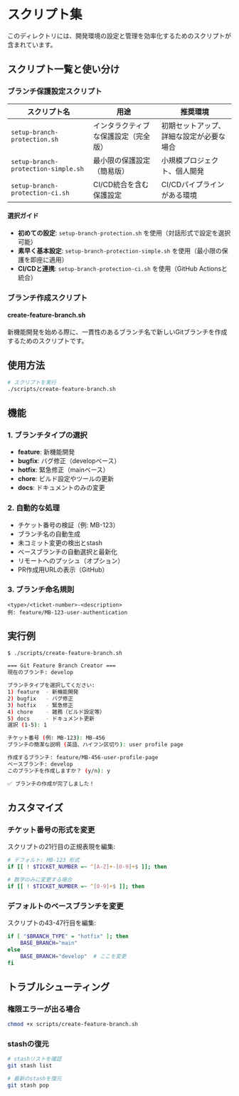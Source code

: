 # スクリプト集

このディレクトリには、開発環境の設定と管理を効率化するためのスクリプトが含まれています。

## スクリプト一覧と使い分け

### ブランチ保護設定スクリプト

| スクリプト名                        | 用途                                 | 推奨環境                                 |
| ----------------------------------- | ------------------------------------ | ---------------------------------------- |
| `setup-branch-protection.sh`        | インタラクティブな保護設定（完全版） | 初期セットアップ、詳細な設定が必要な場合 |
| `setup-branch-protection-simple.sh` | 最小限の保護設定（簡易版）           | 小規模プロジェクト、個人開発             |
| `setup-branch-protection-ci.sh`     | CI/CD統合を含む保護設定              | CI/CDパイプラインがある環境              |

#### 選択ガイド

- **初めての設定**: `setup-branch-protection.sh` を使用（対話形式で設定を選択可能）
- **素早く基本設定**: `setup-branch-protection-simple.sh` を使用（最小限の保護を即座に適用）
- **CI/CDと連携**: `setup-branch-protection-ci.sh` を使用（GitHub Actionsと統合）

### ブランチ作成スクリプト

#### create-feature-branch.sh

新機能開発を始める際に、一貫性のあるブランチ名で新しいGitブランチを作成するためのスクリプトです。

## 使用方法

```bash
# スクリプトを実行
./scripts/create-feature-branch.sh
```

## 機能

### 1. ブランチタイプの選択

- **feature**: 新機能開発
- **bugfix**: バグ修正（developベース）
- **hotfix**: 緊急修正（mainベース）
- **chore**: ビルド設定やツールの更新
- **docs**: ドキュメントのみの変更

### 2. 自動的な処理

- チケット番号の検証（例: MB-123）
- ブランチ名の自動生成
- 未コミット変更の検出とstash
- ベースブランチの自動選択と最新化
- リモートへのプッシュ（オプション）
- PR作成用URLの表示（GitHub）

### 3. ブランチ命名規則

```
<type>/<ticket-number>-<description>
例: feature/MB-123-user-authentication
```

## 実行例

```bash
$ ./scripts/create-feature-branch.sh

=== Git Feature Branch Creator ===
現在のブランチ: develop

ブランチタイプを選択してください:
1) feature  - 新機能開発
2) bugfix   - バグ修正
3) hotfix   - 緊急修正
4) chore    - 雑務（ビルド設定等）
5) docs     - ドキュメント更新
選択 (1-5): 1

チケット番号 (例: MB-123): MB-456
ブランチの簡潔な説明 (英語、ハイフン区切り): user profile page

作成するブランチ: feature/MB-456-user-profile-page
ベースブランチ: develop
このブランチを作成しますか？ (y/n): y

✅ ブランチの作成が完了しました！
```

## カスタマイズ

### チケット番号の形式を変更

スクリプトの21行目の正規表現を編集:

```bash
# デフォルト: MB-123 形式
if [[ ! $TICKET_NUMBER =~ ^[A-Z]+-[0-9]+$ ]]; then

# 数字のみに変更する場合
if [[ ! $TICKET_NUMBER =~ ^[0-9]+$ ]]; then
```

### デフォルトのベースブランチを変更

スクリプトの43-47行目を編集:

```bash
if [ "$BRANCH_TYPE" = "hotfix" ]; then
    BASE_BRANCH="main"
else
    BASE_BRANCH="develop"  # ここを変更
fi
```

## トラブルシューティング

### 権限エラーが出る場合

```bash
chmod +x scripts/create-feature-branch.sh
```

### stashの復元

```bash
# stashリストを確認
git stash list

# 最新のstashを復元
git stash pop
```
